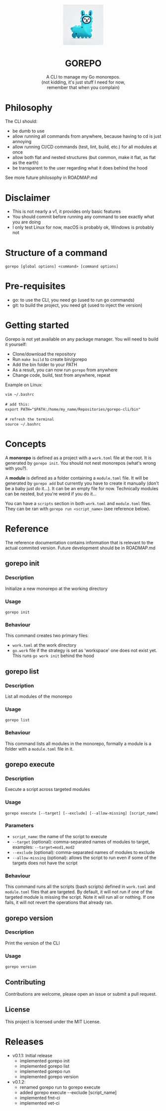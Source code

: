 <div align="center">
    <picture>
        <img style="margin-bottom:0;" width="130" src="./assets/gorepo.png" alt="logo">
    </picture>
    <h1 align="center" >GOREPO</h1>
</div>

<p align="center">
    A CLI to manage my Go monorepos.
    <br/>
    (not kidding, it's just stuff I need for now, <br/>remember that when you complain)
</p>

# Philosophy

The CLI should:
- be dumb to use
- allow running all commands from anywhere, because having to cd is just annoying
- allow running CI/CD commands (test, lint, build, etc.) for all modules at once
- allow both flat and nested structures (but common, make it flat, as flat as the earth)
- be transparent to the user regarding what it does behind the hood

See more future philosophy in ROADMAP.md

# Disclaimer
- This is not nearly a v1, it provides only basic features
- You should commit before running any command to see exactly what you are doing
- I only test Linux for now, macOS is probably ok, Windows is probably not

# Structure of a command

```
gorepo [global options] <command> [command options]
```

# Pre-requisites

- go: to use the CLI, you need go (used to run go commands)
- git: to build the project, you need git (used to inject the version)

# Getting started

Gorepo is not yet available on any package manager. You will need to build it yourself:
- Clone/download the repository
- Run `make build` to create bin/gorepo
- Add the bin folder to your PATH
- As a result, you can now run `gorepo` from anywhere
- Change code, build, test from anywhere, repeat

Example on Linux:
```
vim ~/.bashrc

# add this:
export PATH="$PATH:/home/my_name/Repositories/gorepo-cli/bin"

# refresh the terminal
source ~/.bashrc
```

# Concepts

A **monorepo** is defined as a project with a `work.toml` file at the root. It is generated by `gorepo init`.
You should not nest monorepos (what's wrong with you?).

A **module** is defined as a folder containing a `module.toml` file. It will be generated by `gorepo add` but currently you have to create it manually (don't be a baby just do it...). It can be an empty file for now.
Technically modules can be nested, but you're weird if you do it...

You can have a `scripts` section in both `work.toml` and `module.toml` files. They can be ran with `gorepo run <script_name>` (see reference below).

# Reference

The reference documentation contains information that 
is relevant to the actual commited version. Future development should be in ROADMAP.md

## gorepo init

### Description

Initialize a new monorepo at the working directory

### Usage

```
gorepo init
```

### Behaviour

This command creates two primary files:
- `work.toml` at the work directory
- `go.work` file if the strategy is set as 'workspace' one does not exist yet. This runs `go work init` behind the hood

## gorepo list

### Description

List all modules of the monorepo

### Usage

```
gorepo list
```

### Behaviour

This command lists all modules in the monorepo, formally a module is a folder with a `module.toml` file in it.

## gorepo execute

### Description

Execute a script across targeted modules

### Usage

```
gorepo execute [--target] [--exclude] [--allow-missing] [script_name]
```

### Parameters

- `script_name`: the name of the script to execute
- `--target` (optional): comma-separated names of modules to target, examples: `--target=mod1,mod2`
- `--exclude` (optional): comma-separated names of modules to exclude
- `--allow-missing` (optional): allows the script to run even if some of the targets does not have the script

### Behaviour

This command runs all the scripts (bash scripts) defined in `work.toml` and `module.toml` files that are targeted.
By default, it will not run if one of the targeted module is missing the script.
Note it will run all or nothing. If one fails, it will not revert the operations that already ran.

## gorepo version

### Description

Print the version of the CLI

### Usage

```
gorepo version
```

## Contributing

Contributions are welcome, please open an issue or submit a pull request.

## License

This project is licensed under the MIT License.

# Releases

- v0.1.1: Initial release
  - implemented gorepo init
  - implemented gorepo list
  - implemented gorepo run
  - implemented gorepo version
- v0.1.2:
  - renamed gorepo run to gorepo execute
  - added gorepo execute --exclude [script_name]
  - implemented fmt-ci
  - implemented vet-ci